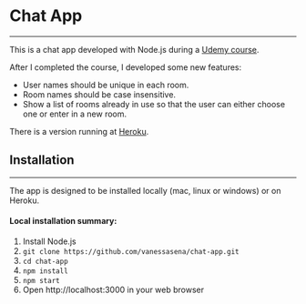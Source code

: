 # Chat App
---

This is a chat app developed with Node.js during a [Udemy course](https://www.udemy.com/the-complete-nodejs-developer-course-2/learn/v4/).

After I completed the course, I developed some new features:
* User names should be unique in each room.
* Room names should be case insensitive.
* Show a list of rooms already in use so that the user can either choose one or enter in a new room.

There is a version running at [Heroku](https://chat-app-vst.herokuapp.com).

## Installation
---

The app is designed to be installed locally (mac, linux or windows) or on Heroku.

#### Local installation summary:
1. Install Node.js
2. `git clone https://github.com/vanessasena/chat-app.git`
3. `cd chat-app`
4. `npm install`
5. `npm start`
5. Open http://localhost:3000 in your web browser
